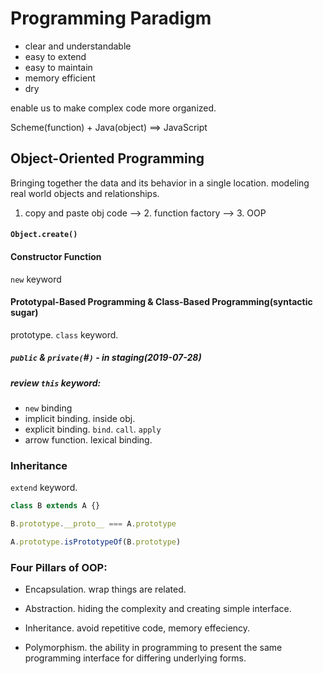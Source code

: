 # Programming Paradigm
- clear and understandable
- easy to extend
- easy to maintain
- memory efficient
- dry

enable us to make complex code more organized.

Scheme(function) + Java(object) ==> JavaScript

## Object-Oriented Programming
Bringing together the data and its behavior in a single location. modeling real world objects and relationships.

1. copy and paste obj code --> 2. function factory --> 3. OOP

#### `Object.create()`

#### Constructor Function
`new` keyword

#### Prototypal-Based Programming & Class-Based Programming(syntactic sugar)
prototype. `class` keyword.

##### `public` & `private(`#`)` - in staging(2019-07-28)

##### review `this` keyword:
- `new` binding
- implicit binding. inside obj.
- explicit binding. `bind`. `call`. `apply`
- arrow function. lexical binding.

### Inheritance
`extend` keyword. 

```javascript
class B extends A {}

B.prototype.__proto__ === A.prototype

A.prototype.isPrototypeOf(B.prototype)
```

### Four Pillars of OOP:
- Encapsulation.
wrap things are related.

- Abstraction.
hiding the complexity and creating simple interface.

- Inheritance.
avoid repetitive code, memory effeciency.

- Polymorphism. the ability in programming to present the same programming interface for differing underlying forms.
